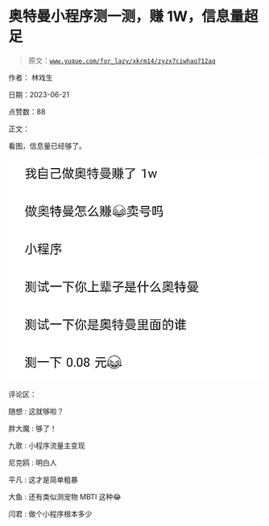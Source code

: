 # 奥特曼小程序测一测，赚 1W，信息量超足

> 原文：[`www.yuque.com/for_lazy/xkrm14/zyzx7ciwhao712aq`](https://www.yuque.com/for_lazy/xkrm14/zyzx7ciwhao712aq)

作者： 林戏生

日期：2023-06-21

点赞数：88

正文：

看图，信息量已经够了。

![](img/1e53f0b24b3be945c0726b595e33b4b0.png)

评论区：

随想 : 这就够啦？

胖大魔 : 够了！

九歌 : 小程序流量主变现

尼克鸥 : 明白人

平凡 : 这才是简单粗暴

大鱼 : 还有类似测宠物 MBTI 这种😂

闫君 : 做个小程序根本多少




